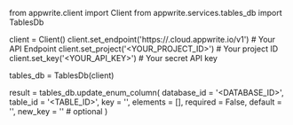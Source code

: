 from appwrite.client import Client
from appwrite.services.tables_db import TablesDb

client = Client()
client.set_endpoint('https://<REGION>.cloud.appwrite.io/v1') # Your API Endpoint
client.set_project('<YOUR_PROJECT_ID>') # Your project ID
client.set_key('<YOUR_API_KEY>') # Your secret API key

tables_db = TablesDb(client)

result = tables_db.update_enum_column(
    database_id = '<DATABASE_ID>',
    table_id = '<TABLE_ID>',
    key = '',
    elements = [],
    required = False,
    default = '<DEFAULT>',
    new_key = '' # optional
)
